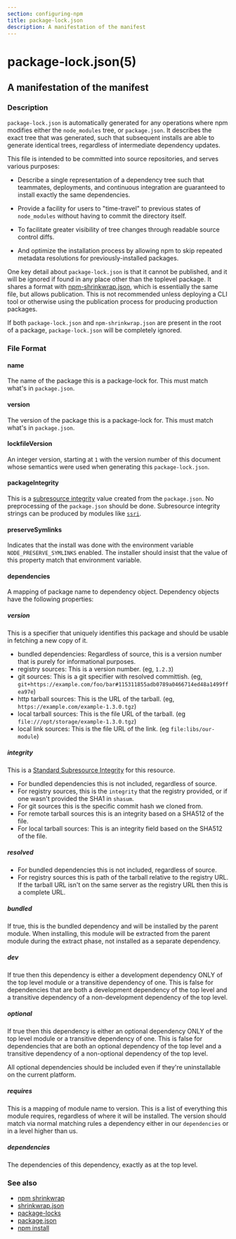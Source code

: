 ```yaml
---
section: configuring-npm
title: package-lock.json
description: A manifestation of the manifest
---
```


# package-lock.json(5)

## A manifestation of the manifest

### Description

`package-lock.json` is automatically generated for any operations where npm
modifies either the `node_modules` tree, or `package.json`. It describes the
exact tree that was generated, such that subsequent installs are able to
generate identical trees, regardless of intermediate dependency updates.

This file is intended to be committed into source repositories, and serves
various purposes:

- Describe a single representation of a dependency tree such that teammates, deployments, and continuous integration are guaranteed to install exactly the same dependencies.

- Provide a facility for users to "time-travel" to previous states of `node_modules` without having to commit the directory itself.

- To facilitate greater visibility of tree changes through readable source control diffs.

- And optimize the installation process by allowing npm to skip repeated metadata resolutions for previously-installed packages.

One key detail about `package-lock.json` is that it cannot be published, and it
will be ignored if found in any place other than the toplevel package. It shares
a format with [npm-shrinkwrap.json](/configuring-npm/shrinkwrap-json), which is essentially the same file, but
allows publication. This is not recommended unless deploying a CLI tool or
otherwise using the publication process for producing production packages.

If both `package-lock.json` and `npm-shrinkwrap.json` are present in the root of
a package, `package-lock.json` will be completely ignored.

### File Format

#### name

The name of the package this is a package-lock for. This must match what's in
`package.json`.

#### version

The version of the package this is a package-lock for. This must match what's in
`package.json`.

#### lockfileVersion

An integer version, starting at `1` with the version number of this document
whose semantics were used when generating this `package-lock.json`.

#### packageIntegrity

This is a [subresource
integrity](https://w3c.github.io/webappsec/specs/subresourceintegrity/) value
created from the `package.json`. No preprocessing of the `package.json` should
be done. Subresource integrity strings can be produced by modules like
[`ssri`](https://www.npmjs.com/package/ssri).

#### preserveSymlinks

Indicates that the install was done with the environment variable
`NODE_PRESERVE_SYMLINKS` enabled. The installer should insist that the value of
this property match that environment variable.

#### dependencies

A mapping of package name to dependency object. Dependency objects have the
following properties:

##### version

This is a specifier that uniquely identifies this package and should be
usable in fetching a new copy of it.

- bundled dependencies: Regardless of source, this is a version number that is purely for informational purposes.
- registry sources: This is a version number. (eg, `1.2.3`)
- git sources: This is a git specifier with resolved committish. (eg, `git+https://example.com/foo/bar#115311855adb0789a0466714ed48a1499ffea97e`)
- http tarball sources: This is the URL of the tarball. (eg, `https://example.com/example-1.3.0.tgz`)
- local tarball sources: This is the file URL of the tarball. (eg `file:///opt/storage/example-1.3.0.tgz`)
- local link sources: This is the file URL of the link. (eg `file:libs/our-module`)

##### integrity

This is a [Standard Subresource
Integrity](https://w3c.github.io/webappsec/specs/subresourceintegrity/) for this
resource.

- For bundled dependencies this is not included, regardless of source.
- For registry sources, this is the `integrity` that the registry provided, or if one wasn't provided the SHA1 in `shasum`.
- For git sources this is the specific commit hash we cloned from.
- For remote tarball sources this is an integrity based on a SHA512 of
  the file.
- For local tarball sources: This is an integrity field based on the SHA512 of the file.

##### resolved

- For bundled dependencies this is not included, regardless of source.
- For registry sources this is path of the tarball relative to the registry
  URL. If the tarball URL isn't on the same server as the registry URL then
  this is a complete URL.

##### bundled

If true, this is the bundled dependency and will be installed by the parent
module. When installing, this module will be extracted from the parent
module during the extract phase, not installed as a separate dependency.

##### dev

If true then this dependency is either a development dependency ONLY of the
top level module or a transitive dependency of one. This is false for
dependencies that are both a development dependency of the top level and a
transitive dependency of a non-development dependency of the top level.

##### optional

If true then this dependency is either an optional dependency ONLY of the
top level module or a transitive dependency of one. This is false for
dependencies that are both an optional dependency of the top level and a
transitive dependency of a non-optional dependency of the top level.

All optional dependencies should be included even if they're uninstallable
on the current platform.

##### requires

This is a mapping of module name to version. This is a list of everything
this module requires, regardless of where it will be installed. The version
should match via normal matching rules a dependency either in our
`dependencies` or in a level higher than us.

##### dependencies

The dependencies of this dependency, exactly as at the top level.

### See also

- [npm shrinkwrap](/cli-commands/npm-shrinkwrap)
- [shrinkwrap.json](/configuring-npm/shrinkwrap-json)
- [package-locks](/configuring-npm/package-locks)
- [package.json](/configuring-npm/package-json)
- [npm install](/cli-commands/npm-install)
